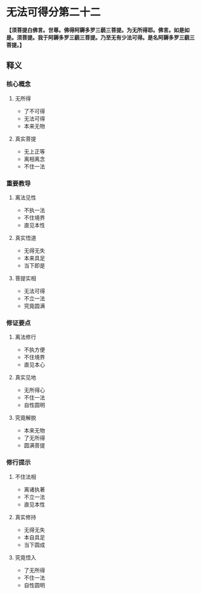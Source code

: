 # 无法可得分第二十二

**【须菩提白佛言。世尊。佛得阿耨多罗三藐三菩提。为无所得耶。佛言。如是如是。须菩提。我于阿耨多罗三藐三菩提。乃至无有少法可得。是名阿耨多罗三藐三菩提。】**

## 释义

### 核心概念
1. 无所得
   - 了不可得
   - 无法可得
   - 本来无物

2. 真实菩提
   - 无上正等
   - 离相离念
   - 不住一法

### 重要教导
1. 离法见性
   - 不执一法
   - 不住境界
   - 直见本性

2. 真实悟道
   - 无得无失
   - 本来具足
   - 当下即是

3. 菩提实相
   - 无法可得
   - 不立一法
   - 究竟圆满

### 修证要点
1. 离法修行
   - 不执方便
   - 不住境界
   - 直见本心

2. 真实见地
   - 无所得心
   - 不住一法
   - 自性圆明

3. 究竟解脱
   - 本来无物
   - 了无所得
   - 圆满菩提

### 修行提示
1. 不住法相
   - 离诸执著
   - 不立一法
   - 直见本性

2. 真实修持
   - 无得无失
   - 本自具足
   - 当下圆成

3. 究竟悟入
   - 了无所得
   - 不住一法
   - 自性圆明

